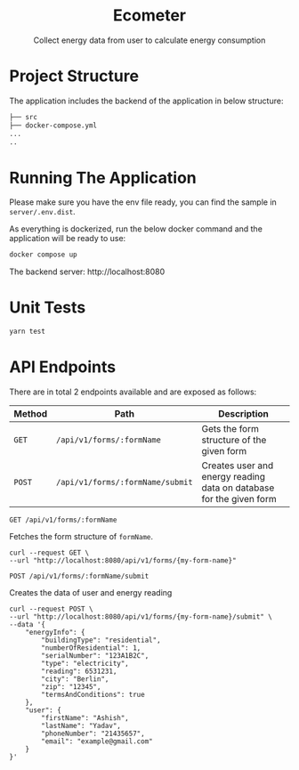 <div align="center">
<h1 align="center" style="border: 0;"> Ecometer </h1>
<p>Collect energy data from user to calculate energy consumption</p>
</div>

# Project Structure

The application includes the backend of the application in below structure:

```bash
├── src
├── docker-compose.yml
...
..
```

# Running The Application

Please make sure you have the env file ready, you can find the sample in `server/.env.dist`.

As everything is dockerized, run the below docker command and the application will be ready to use:

```bash
docker compose up
```

The backend server: http://localhost:8080

# Unit Tests

```bash
yarn test
```

# API Endpoints

There are in total 2 endpoints available and are exposed as follows:

| Method | Path                             | Description                                                         |
| ------ | -------------------------------- | ------------------------------------------------------------------- |
| `GET`  | `/api/v1/forms/:formName`        | Gets the form structure of the given form                           |
| `POST` | `/api/v1/forms/:formName/submit` | Creates user and energy reading data on database for the given form |

`GET /api/v1/forms/:formName`

Fetches the form structure of `formName`.

```
curl --request GET \
--url "http://localhost:8080/api/v1/forms/{my-form-name}"
```

`POST /api/v1/forms/:formName/submit`

Creates the data of user and energy reading

```
curl --request POST \
--url "http://localhost:8080/api/v1/forms/{my-form-name}/submit" \
--data '{
    "energyInfo": {
        "buildingType": "residential",
        "numberOfResidential": 1,
        "serialNumber": "123A1B2C",
        "type": "electricity",
        "reading": 6531231,
        "city": "Berlin",
        "zip": "12345",
        "termsAndConditions": true
    },
    "user": {
        "firstName": "Ashish",
        "lastName": "Yadav",
        "phoneNumber": "21435657",
        "email": "example@gmail.com"
    }
}'
```
